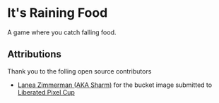 # It's Raining Food

A game where you catch falling food.

## Attributions

Thank you to the folling open source contributors

- [Lanea Zimmerman (AKA Sharm)](https://opengameart.org/users/sharm) for the bucket image submitted to [Liberated Pixel Cup](https://opengameart.org/content/liberated-pixel-cup-lpc-base-assets-sprites-map-tiles)